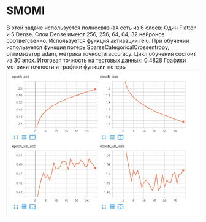 # SMOMI
В этой задаче используется полносвязная сеть из 6 слоев:  Один Flatten и 5 Dense. Слои Dense имеют 256, 256, 64, 64, 32 нейронов соответсвенно. Используется функция активации relu. При обучении используется функция потерь SparseCategoricalCrossentropy, оптимизатор adam, метрика точности accuracy. Цикл обучения состоит из 30 эпох.
Итоговая точность на тестовых данных: 0.4828
Графики метрики точности и графики функции потерь 
![alt text]( https://github.com/baliffagh/SMOMI/blob/LAB1/graph.jpg )
